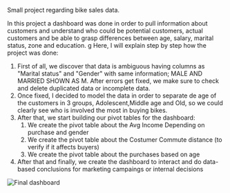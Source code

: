 Small project regarding bike sales data.

In this project a dashboard was done in order to pull information about customers and understand who could be potential customers, actual customers and be able to grasp differences between age, salary, marital status, zone and education.
g
Here, I will explain step by step how the project was done:
  1. First of all, we discover that data is ambiguous having columns as "Marital status" and "Gender" with same information;    MALE AND MARRIED SHOWN AS M. After errors get fixed, we make sure to check and delete duplicated data or incomplete data.
  2. Once fixed, I decided to model the data in order to separate de age of the customers in 3 groups, Adolescent,Middle age     and Old, so we could clearly see who is involved the most in buying bikes.
  3. After that, we start building our pivot tables for the dashboard:
      1. We create the pivot table about the Avg Income Depending on purchase and gender
      2. We create the pivot table about the Costumer Commute distance (to verify if it affects buyers)
      3. We create the pivot table about the purchases based on age
  4. After that and finally, we create the dashboard to interact and do data-based conclusions for marketing campaings or internal decisions
    
      
![Final dashboard](https://user-images.githubusercontent.com/120477092/207370917-375d0f10-ce53-407d-8601-12720ef4712a.PNG)
